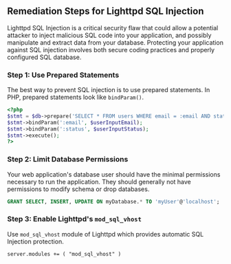 

## Remediation Steps for Lighttpd SQL Injection
Lighttpd SQL Injection is a critical security flaw that could allow a potential attacker to inject malicious SQL code into your application, and possibly manipulate and extract data from your database. Protecting your application against SQL injection involves both secure coding practices and properly configured SQL database.

### Step 1: Use Prepared Statements
The best way to prevent SQL injection is to use prepared statements. In PHP, prepared statements look like `bindParam()`.

```php
<?php
$stmt = $db->prepare('SELECT * FROM users WHERE email = :email AND status=:status');
$stmt->bindParam(':email', $userInputEmail);
$stmt->bindParam(':status', $userInputStatus);
$stmt->execute();
?>
```

### Step 2: Limit Database Permissions
Your web application's database user should have the minimal permissions necessary to run the application. They should generally not have permissions to modify schema or drop databases.

```sql
GRANT SELECT, INSERT, UPDATE ON myDatabase.* TO 'myUser'@'localhost';
```

### Step 3: Enable Lighttpd's `mod_sql_vhost` 
Use `mod_sql_vhost` module of Lighttpd which provides automatic SQL Injection protection.

```txt
server.modules += ( "mod_sql_vhost" )
```
